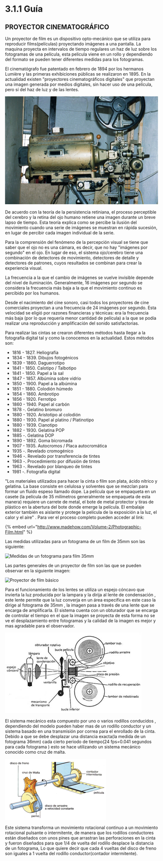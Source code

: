 # 3.1.1 Guía

## PROYECTOR CINEMATOGRÁFICO

Un proyector de film es un dispositivo opto-mecánico que se utiliza para reproducir films\(películas\) proyectando imágenes a una pantalla. La maquina proyecta en intervalos de tiempo regulares un haz de luz sobre los fotogramas de una película, esta pelicula viene en un rollo y dependiendo del formato se pueden tener diferentes medidas para los fotogramas. 

El cinematógrafo fue patentado en febrero de 1894 por los hermanos Lumière y las primeras exhibiciones públicas se realizaron en 1895. En la actualidad existen "proyectores cinematográficos digitales" que proyectan una imagen generada por medios digitales, sin hacer uso de una película, pero sí del haz de luz y de las lentes.

![Proyector de 35mm](../../.gitbook/assets/image%20%2898%29.png)

De acuerdo con la teoría de la persistencia retiniana, el proceso perceptible del cerebro y la retina del ojo humano retiene una imagen durante un breve lapso de tiempo. Esta teoría explica como se percibe la ilusión del movimiento cuando una serie de imágenes se muestran en rápida sucesión, en lugar de percibir cada imagen individual de la serie.

Para la comprensión del fenómeno de la percepción visual se tiene que saber que el ojo no es una cámara, es decir, que no hay "imágenes por segundo" en el ojo. En lugar de eso, el sistema ojo/cerebro tiene una combinación de detectores de movimiento, detectores de detalle y detectores de patrones, cuyos resultados se combinan para crear la experiencia visual.

La frecuencia a la que el cambio de imágenes se vuelve invisible depende del nivel de iluminación. Generalmente, 16 imágenes por segundo  se considera la frecuencia más baja a la que el movimiento continuo es percibido por los humanos. 

Desde el nacimiento del cine sonoro, casi todos los proyectores de cine comerciales proyectan a una frecuencia de 24 imágenes por segundo. Esta velocidad se eligió por razones financieras y técnicas: era la frecuencia más baja \(por lo que requería menor cantidad de película\) a la que se podía realizar una reproducción y amplificación del sonido satisfactorias.

Para realizar las cintas se crearon diferentes métodos  hasta llegar a la fotografía digital tal y como la conocemos en la actualidad. Estos métodos son:

* 1816 - 1827. Heliografía 
* 1834 - 1839. Dibujos fotogénicos
* 1839 - 1860. Daguerrotipo
* 1841 - 1850. Calotipo / Talbotipo
* 1841 - 1850. Papel a la sal
* 1847 - 1857. Albúmina sobre vidrio
* 1850 - 1900. Papel a la albúmina
* 1851 - 1880. Colodión húmedo
* 1854 - 1860. Ambrotipo
* 1856 - 1920. Ferrotipo 
* 1860 - 1940. Papel al carbón
* 1878 -. Gelatino bromuro
* 1880 - 1920. Aristotipo al colodión
* 1880 - 1930. Papel al platino / Platinotipo
* 1880 - 1939. Cianotipo
* 1882 - 1930. Gelatina POP
* 1885 -. Gelatina DOP 
* 1890 - 1892. Goma bicromada 
* 1907 - 1935. Autocromos / Placa autocromática
* 1935 -. Revelado cromogénico
* 1946 -. Revelado por transferencia de tintes
* 1963 -. Procedimiento por difusión de tintes
* 1963 -. Revelado por blanqueo de tintes 
* 1981 -. Fotografía digital

"Los materiales utilizados para hacer la cinta o film son plata, ácido nítrico y gelatina. La base consiste en celulosa y solventes que se mezclan para formar un fluido espeso llamado dope. La película que se empaqueta en un casete \(la película de 35 milímetros generalmente se empaqueta de esta manera\) requiere un carrete de metal, el bote de metal protector y tiras de plástico en la abertura del bote donde emerge la película. El embalaje exterior también es aislante y protege la película de la exposición a la luz, el calor y el aire" . Para ver el proceso completo pueden acceder al link:

{% embed url="http://www.madehow.com/Volume-2/Photographic-Film.html" %}



Las medidas utilizadas para un fotograma de un film de 35mm son las siguiente: 

![Medidas de un fotograma para film 35mm](../../.gitbook/assets/image.png)

Las partes generales de un proyector de film son las que se pueden observar en la siguiente imagen:

![Proyector de film b&#xE1;sico ](../../.gitbook/assets/sin-titulo.png)

Para el funcionamiento de los lentes se utiliza un espejo cóncavo que invierta la luz producida por la lampara y la dirija al lente de condensación , este lente permite que la luz converja en un área especifica en este caso la dirige al fotograma de 35mm , la imagen pasa a través de una lente que se encarga de amplificarla. El sistema cuenta con un obturador que se encarga de controlar el tiempo en el que la imagen se proyecta de esta forma no se ve el desplazamiento entre fotogramas y la calidad de la imagen es mejor y mas agradable para el observador.

![Sistema de lentes para la proyecci&#xF3;n de pel&#xED;culas de 35mm](../../.gitbook/assets/image%20%2820%29.png)

El sistema mecánico esta compuesto por uno o varios rodillos conducidos , dependiendo del modelo pueden haber mas de un rodillo conductor y un sistema basado en una transmisión por correa para el enrollado de la cinta. Debido a que se debe desplazar una distancia exacta\(la medida de un fotograma 36mm\) cada cierto periodo de tiempo\(24 fps=0.041 segundos para cada fotograma \) esto se hace utilizando un sistema mecánico conocido como cruz de malta.

![Mecanismo cruz de malta](../../.gitbook/assets/image%20%2895%29.png)

Este sistema transforma un movimiento rotacional continuo a un movimiento rotacional pulsante o intermitente, de manera que los rodillos conductores están diseñados con unos pines que arrastran las perforaciones en la cinta y fueron diseñados para que 1/4 de vuelta del rodillo desplace la distancia de un fotograma, Lo que quiere decir que cada 4 vueltas del disco de freno son iguales a 1 vuelta del rodillo conductor\(contador intermitente\). 

